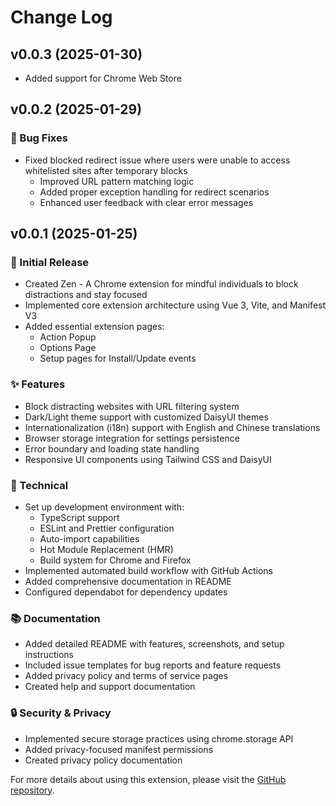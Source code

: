 # Change Log

## v0.0.3 (2025-01-30)

- Added support for Chrome Web Store

## v0.0.2 (2025-01-29)

### 🐛 Bug Fixes

- Fixed blocked redirect issue where users were unable to access whitelisted sites after temporary blocks
  - Improved URL pattern matching logic
  - Added proper exception handling for redirect scenarios
  - Enhanced user feedback with clear error messages

## v0.0.1 (2025-01-25)

### 🎉 Initial Release

- Created Zen - A Chrome extension for mindful individuals to block distractions and stay focused
- Implemented core extension architecture using Vue 3, Vite, and Manifest V3
- Added essential extension pages:
  - Action Popup
  - Options Page
  - Setup pages for Install/Update events

### ✨ Features

- Block distracting websites with URL filtering system
- Dark/Light theme support with customized DaisyUI themes
- Internationalization (i18n) support with English and Chinese translations
- Browser storage integration for settings persistence
- Error boundary and loading state handling
- Responsive UI components using Tailwind CSS and DaisyUI

### 🔧 Technical

- Set up development environment with:
  - TypeScript support
  - ESLint and Prettier configuration
  - Auto-import capabilities
  - Hot Module Replacement (HMR)
  - Build system for Chrome and Firefox
- Implemented automated build workflow with GitHub Actions
- Added comprehensive documentation in README
- Configured dependabot for dependency updates

### 📚 Documentation

- Added detailed README with features, screenshots, and setup instructions
- Included issue templates for bug reports and feature requests
- Added privacy policy and terms of service pages
- Created help and support documentation

### 🔒 Security & Privacy

- Implemented secure storage practices using chrome.storage API
- Added privacy-focused manifest permissions
- Created privacy policy documentation

For more details about using this extension, please visit the [GitHub repository](https://github.com/superbahbi/zen).
